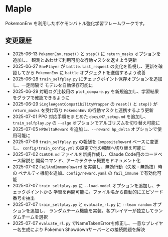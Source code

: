 # Maple

PokemonEnv を利用したポケモンバトル強化学習フレームワークです。

## 変更履歴

- 2025-06-13 `PokemonEnv.reset()` と `step()` に `return_masks` オプションを追加し、
  観測とあわせて利用可能な行動マスクを返すよう更新
- 2025-06-27 `EnvPlayer` が `battle.last_request` の変化を監視し、更新を確認してから
  `PokemonEnv` に `battle` オブジェクトを送信するよう改善
- 2025-06-28 `train_selfplay.py` にチェックポイント保存オプションを追加し、一定間隔で
  モデルを自動保存可能に
- 2025-06-29 対戦ログ比較用の `plot_compare.py` を新規追加し、学習結果をグラフで確認できるように
- 2025-06-29 `SingleAgentCompatibilityWrapper` の `reset()` と `step()` が `return_masks` を受け取り
  `PokemonEnv` の行動マスクと連携するよう更新
- 2025-07-01 PPO 対応手順をまとめた `docs/M7_setup.md` を追加し、`train_selfplay.py` の `--algo` オプションでアルゴリズムを切り替え可能に
- 2025-07-05 `HPDeltaReward` を追加し、`--reward hp_delta` オプションで使用可能に
- 2025-07-06 `train_selfplay.py` の報酬を `CompositeReward` ベースに変更し、
  `config/train_config.yml` の設定で他の報酬へ切り替え可能に
- 2025-07-02 `CLAUDE.md` ファイルを新規作成し、Claude Code用のコードベース解説と
  開発コマンド、アーキテクチャ概要をドキュメント化
- 2025-07-02 `FailAndImmuneReward` を実装し、無効行動（失敗・無効技）時の
  ペナルティ機能を追加。`config/reward.yaml` の `fail_immune` で有効化可能
- 2025-07-07 `train_selfplay.py` に `--load-model` オプションを追加し、チェックポイントから
  学習を再開可能に。ファイル名から自動的にエピソード番号を抽出
- 2025-07-07 `train_selfplay.py` と `evaluate_rl.py` に `--team random` オプションを追加し、
  ランダムチーム機能を実装。各プレイヤーが独立してランダムチームを選択
- 2025-07-07 `evaluate_rl.py` でNameTakenErrorを修正し、一意なプレイヤー名生成により
  Pokemon Showdownサーバーとの接続問題を解決

